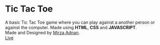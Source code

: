 # Tic Tac Toe  
A basic Tic Tac Toe game where you can play against a another person or against the computer. Made using **HTML**, **CSS** and **JAVASCRIPT**.  
Made and Designed by [Mirza Adnan](https://github.com/mizzadnan).  
[Live](mizzadnan.github.io/tictactoe)